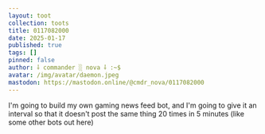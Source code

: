 ```yaml
---
layout: toot
collection: toots
title: 0117082000
date: 2025-01-17
published: true
tags: []
pinned: false
author: ⸸ commander ░ nova ⸸ :~$
avatar: /img/avatar/daemon.jpeg
mastodon: https://mastodon.online/@cmdr_nova/0117082000
---
```


I'm going to build my own gaming news feed bot, and I'm going to give it an interval so that it doesn't post the same thing 20 times in 5 minutes (like some other bots out here)
